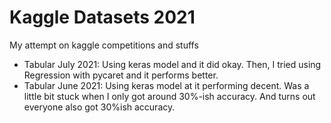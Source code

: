 # Kaggle Datasets 2021
My attempt on kaggle competitions and stuffs

* Tabular July 2021: Using keras model and it did okay. Then, I tried using Regression with pycaret and it performs better.
* Tabular June 2021: Using keras model at it performing decent. Was a little bit stuck when I only got around 30%-ish accuracy. And turns out everyone also got 30%ish accuracy.
